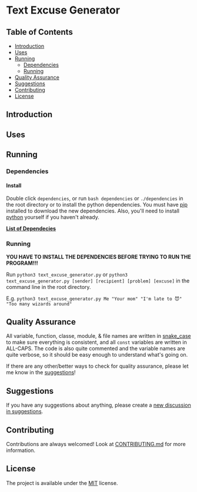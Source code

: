 # Text Excuse Generator

## Table of Contents

- [Introduction](#introduction)
- [Uses](#uses)
- [Running](#running)
    - [Dependencies](#dependencies)
    - [Running](#running-1)
- [Quality Assurance](#quality-assurance)
- [Suggestions](#suggestions)
- [Contributing](#contributing)
- [License](#license)

## Introduction



## Uses



## Running

### Dependencies

#### Install

Double click `dependencies`, or run `bash dependencies` or `./dependencies` in the root directory or to install the python dependencies. You must have [pip](https://pip.pypa.io/en/stable/installation/) installed to download the new dependencies. Also, you'll need to install [python](https://www.python.org/downloads/) yourself if you haven't already.

**[List of Dependecies](DEPENDENCIES.md)**

### Running

**YOU HAVE TO INSTALL THE DEPENDENCIES BEFORE TRYING TO RUN THE PROGRAM!!!**

Run `python3 text_excuse_generator.py` or `python3 text_excuse_generator.py [sender] [recipient] [problem] [excuse]` in the command line in the root directory.

E.g. `python3 text_excuse_generator.py Me "Your mom" "I'm late to 😈" "Too many wizards around"`

## Quality Assurance
All variable, function, classe, module, & file names are written in [snake_case](https://en.wikipedia.org/wiki/Snake_case) to make sure everything is consistent, and all `const` variables are written in ALL-CAPS. The code is also quite commented and the variable names are quite verbose, so it should be easy enough to understand what's going on.

If there are any other/better ways to check for quality assurance, please let me know in the [suggestions](https://github.com/Huckdirks/Wikipedia_Links_Graph/discussions/new?category=suggestions)!

## Suggestions

If you have any suggestions about anything, please create a [new discussion in suggestions](https://github.com/Huckdirks/Wikipedia_Graph/discussions/new?category=suggestions).

## Contributing

Contributions are always welcomed! Look at [CONTRIBUTING.md](CONTRIBUTING.md) for more information.

## License

The project is available under the [MIT](https://opensource.org/licenses/MIT) license.
